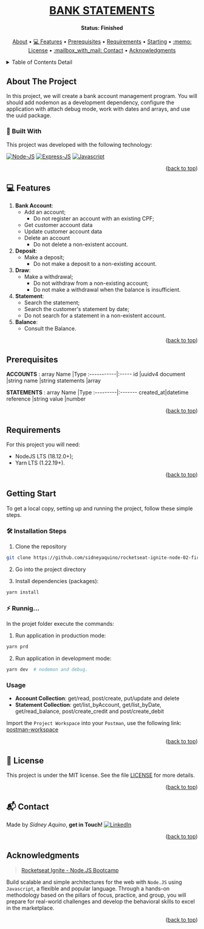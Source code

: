 <!-- BANK STATEMENTS -->
<!--
*** I'm using markdown "reference style" links for readability.
*** Reference links are enclosed in brackets [ ] instead of parentheses ( ).
*** See the bottom of this document for the declaration of the reference variables
*** for contributors-url, forks-url, etc. This is an optional, concise syntax you may use.
*** https://www.markdownguide.org/basic-syntax/#reference-style-links
-->


<!-- PROJECT'S TITLE -->
<a name="readme-top"></a>
<h1 align="center">
  <a href="#"> BANK STATEMENTS </a>
</h1>


<!-- PROJECT'S STATUS -->
<h4 align="center"> 
  Status: Finished
</h4>


<!-- TABLE OF CONTENTS DETAIL -->
<p align="center">
  <a href="#about-the-project">About</a> •
  <a href="#features">💻 Features</a> •
  <a href="#prerequisites">Prerequisites</a> •
  <a href="#requirements">Requirements</a> •
  <a href="#starting">Starting</a> •
  <a href="#license">:memo: License</a> •
  <a href="#contact">:mailbox_with_mail: Contact</a> •
  <a href="#acknowledgments">Acknowledgments</a>  
</p>


<!-- TABLE OF CONTENTS DETAIL -->
<details>
  <summary>Table of Contents Detail</summary>
  <ol>
    <li>
      <a href="#about-the-project">About The Project</a>
      <ul>
        <li><a href="#built-with">:rocket: Built With</a></li>
      </ul>
    </li>
    <li><a href="#features">💻 Features</a></li>
    <li><a href="#prerequisites">Prerequisites</a></li>
    <li><a href="#requirements">Requirements</a></li>
    <li>
      <a href="#starting">Getting Started</a>
      <ul>
        <li><a href="#install">🛠️ Installation Steps</a></li>
        <li><a href="#running">:zap: Running...</a></li>
	<li><a href="#usage">Usage</a></li>
      </ul>
    </li>
    <li><a href="#license">:memo: License</a></li>
    <li><a href="#contact">:mailbox_with_mail: Contact</a></li>
    <li><a href="#acknowledgments">Acknowledgments</a></li>
  </ol>
</details>



## About The Project

In this project, we will create a bank account management program. You will should add nodemon as a development dependency, configure the application with attach debug mode, work with dates and arrays, and use the uuid package.  

<a name="built-with"></a>
### :rocket: Built With
This project was developed with the following technology:

[![Node-JS][node-shield]][node-url]
[![Express-JS][express-shield]][express-url]
[![Javascript][js-shield]][js-url]

<p align="right">(<a href="#readme-top">back to top</a>)</p>



<a name="features"></a>
## 💻 Features

1. **Bank Account**: 
   - Add an account; 
      - Do not register an account with an existing CPF;
   - Get customer account data
   - Update customer account data
   - Delete an account
      - Do not delete a non-existent account.
2. **Deposit**:
   - Make a deposit;
      - Do not make a deposit to a non-existing account. 
3. **Draw**:
   - Make a withdrawal;
      - Do not withdraw from a non-existing account;
      - Do not make a withdrawal when the balance is insufficient.
4. **Statement**:
   - Search the statement;
   - Search the customer's statement by date;
   - Do not search for a statement in a non-existent account.
5. **Balance**:
   - Consult the Balance.

<p align="right">(<a href="#readme-top">back to top</a>)</p>



## Prerequisites

**ACCOUNTS** : array
Name        |Type
:-----------|:-----
id          |uuidv4
document    |string
name        |string
statements  |array

**STATEMENTS** : array
Name      |Type
:---------|:-------
created_at|datetime
reference |string
value     |number

<p align="right">(<a href="#readme-top">back to top</a>)</p>



## Requirements

For this project you will need:
- NodeJS LTS (18.12.0+);
- Yarn LTS (1.22.19+).

<p align="right">(<a href="#readme-top">back to top</a>)</p>



<a name="starting"></a>
## Getting Start

To get a local copy, setting up and running the project, follow these simple steps.

<a name="install"></a>
### 🛠️ Installation Steps
1. Clone the repository
```Bash
git clone https://github.com/sidneyaquino/rocketseat-ignite-node-02-first-project-js
```
2. Go into the project directory

3. Install dependencies (packages):
```bash
yarn install
```

<a name="running"></a>
### :zap: Runnig...
In the projet folder execute the commands:

1. Run application in production mode:
```bash
yarn prd
```
2. Run application in development mode:
```bash
yarn dev  # nodemon and debug.
```

### Usage
- **Account Collection**: get/read, post/create, put/update and delete 
- **Statement Collection**: get/list_byAccount, get/list_byDate, get/read_balance, post/create_credit and post/create_debit

Import the `Project Workspace` into your `Postman`, use the following link: [postman-workspace](https://www.postman.com/sidneyaquino/workspace/rocketseat-ignite-node-02-first-project-js)

<p align="right">(<a href="#readme-top">back to top</a>)</p>



<a name="license"></a>
## :memo: License
This project is under the MIT license. See the file [LICENSE](LICENSE.md) for more details.

<p align="right">(<a href="#readme-top">back to top</a>)</p>



<a name="contact"></a>
## :mailbox_with_mail: Contact
Made by *Sidney Aquino*, **get in Touch!** 
[![LinkedIn][linkedin-shield]][linkedin-url]

<p align="right">(<a href="#readme-top">back to top</a>)</p>



## Acknowledgments
>[Rocketseat Ignite - Node.JS Bootcamp](https://app.rocketseat.com.br/ignite/node-js?&) 

Build scalable and simple architectures for the web with `Node.JS` using `Javascript`, a flexible and popular language. Through a hands-on methodology based on the pillars of focus, practice, and group, you will prepare for real-world challenges and develop the behavioral skills to excel in the marketplace.

<p align="right">(<a href="#readme-top">back to top</a>)</p>



<!-- MARKDOWN LINKS & IMAGES -->
<!-- https://www.markdownguide.org/basic-syntax/#reference-style-links -->
[js-shield]: https://img.shields.io/badge/JavaScript-323330?style=for-the-badge&logo=javascript&logoColor=F7DF1E
[js-url]: https://en.wikipedia.org/wiki/ECMAScript#13th_Edition_%E2%80%93_ECMAScript_2022
[node-shield]: https://img.shields.io/badge/Node.js-43853D?style=for-the-badge&logo=node.js&logoColor=white
[node-url]: https://nodejs.org
[express-shield]: https://img.shields.io/badge/Express.js-404D59?style=for-the-badge
[express-url]: http://expressjs.com/
[linkedin-shield]: https://img.shields.io/badge/-LinkedIn-black.svg?style=for-the-badge&logo=linkedin&colorB=555
[linkedin-url]: https://de.linkedin.com/in/sidneydeaquino
